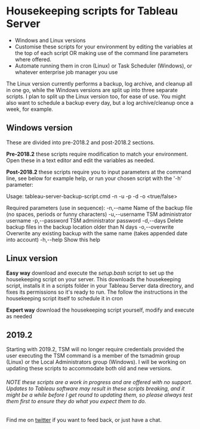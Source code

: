 # Housekeeping scripts for Tableau Server
* Windows and Linux versions
* Customise these scripts for your environment by editing the variables at the top of each script OR making use of the command line parameters where offered. 
* Automate running them in cron (Linux) or Task Scheduler (Windows), or whatever enterprise job manager you use

The Linux version currently performs a backup, log archive, and cleanup all in one go, while the Windows versions are split up into three separate scripts. I plan to split up the Linux version too, for ease of use. You might also want to schedule a backup every day, but a log archive/cleanup once a week, for example.

## Windows version
These are divided into pre-2018.2 and post-2018.2 sections. 

**Pre-2018.2** these scripts require modification to match your environment. Open these in a text editor and edit the variables as needed.

**Post-2018.2** these scripts require you to input parameters at the command line, see below for example help, or run your chosen script with the '-h' parameter:

Usage: 
tableau-server-backup-script.cmd -n <filename> -u <username> -p <password> -d <days> -o <true/false>

Required parameters (use in sequence):
 		-n,--name 			Name of the backup file (no spaces, periods or funny characters)
 		-u,--username 		TSM administrator username
 		-p,--password 		TSM administrator password 
 		-d,--days 			Delete backup files in the backup location older than N days
 		-o,--overwrite 		Overwrite any existing backup with the same name (takes appended date into account)
 		-h,--help 			Show this help  

## Linux version

**Easy way** download and execute the *setup.bash* script to set up the housekeeping script on your server. This downloads the housekeeping script, installs it in a scripts folder in your Tableau Server data directory, and fixes its permissions so it's ready to run. The follow the instructions in the housekeeping script itself to schedule it in cron

**Expert way** download the housekeeping script yourself, modify and execute as needed 

## 2019.2 
Starting with 2019.2, TSM will no longer require credentials provided the user executing the TSM command is a member of the tsmadmin group (Linux) or the Local Administrators group (Windows). I will be working on updating these scripts to accommodate both old and new versions. 

###### NOTE these scripts are a work in progress and are offered with no support. Updates to Tableau software may result in these scripts breaking, and it might be a while before I get round to updating them, so please always test them first to ensure they do what you expect them to do. 

Find me on [twitter](https://twitter.com/macdonaldj) if you want to feed back, or just have a chat.

